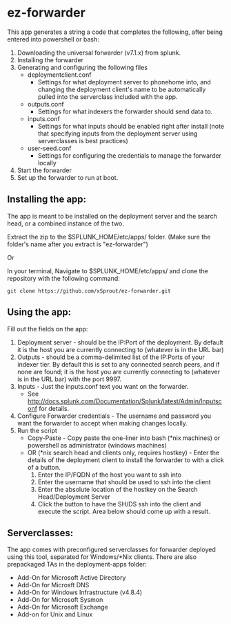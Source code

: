 # ez-forwarder

This app generates a string a code that completes the following, after being entered into powershell or bash:

1. Downloading the universal forwarder (v7.1.x) from splunk.
2. Installing the forwarder
3. Generating and configuring the following files
	+ deploymentclient.conf
		- Settings for what deployment server to phonehome into, and changing the deployment client's name to be automatically pulled into the serverclass included with the app.
	+ outputs.conf 
		- Settings for what indexers the forwarder should send data to.
	+ inputs.conf
		- Settings for what inputs should be enabled right after install (note that specifying inputs from the deployment server using serverclasses is best practices)
	+ user-seed.conf 
		- Settings for configuring the credentials to manage the forwarder locally
4. Start the forwarder
5. Set up the forwarder to run at boot.

## Installing the app:

The app is meant to be installed on the deployment server and the search head, or a combined instance of the two.

Extract the zip to the $SPLUNK_HOME/etc/apps/ folder. (Make sure the folder's name after you extract is "ez-forwarder")

Or 

In your terminal, Navigate to $SPLUNK_HOME/etc/apps/ and clone the repository with the following command:

`git clone https://github.com/xSprout/ez-forwarder.git`

## Using the app:

Fill out the fields on the app:

1. Deployment server - should be the IP:Port of the deployment. By default it is the host you are currently connecting to (whatever is in the URL bar)
2. Outputs - should be a comma-delimited list of the IP:Ports of your indexer tier. By default this is set to any connected search peers, and if none are found; it is the host you are currently connecting to (whatever is in the URL bar) with the port 9997.
3. Inputs - Just the inputs.conf text you want on the forwarder. 
	- See http://docs.splunk.com/Documentation/Splunk/latest/Admin/Inputsconf for details.
4. Configure Forwarder credentials - The username and password you want the forwarder to accept when making changes locally.
5. Run the script
	* Copy-Paste - Copy paste the one-liner into bash (*nix machines) or powershell as administrator (windows machines)
	* OR (*nix search head and clients only, requires hostkey) - Enter the details of the deployment client to install the forwarder to with a click of a button.
		1. Enter the IP/FQDN of the host you want to ssh into
		2. Enter the username that should be used to ssh into the client
		3. Enter the absolute location of the hostkey on the Search Head/Deployment Server
		4. Click the button to have the SH/DS ssh into the client and execute the script. Area below should come up with a result.


## Serverclasses:

The app comes with preconfigured serverclasses for forwarder deployed using this tool, separated for Windows/*Nix clients. There are also prepackaged TAs in the deployment-apps folder:

* Add-On for Microsoft Active Directory
* Add-On for Microsft DNS
* Add-On for Windows Infrastructure (v4.8.4)
* Add-On for Microsoft Sysmon
* Add-On for Microsoft Exchange
* Add-on for Unix and Linux
